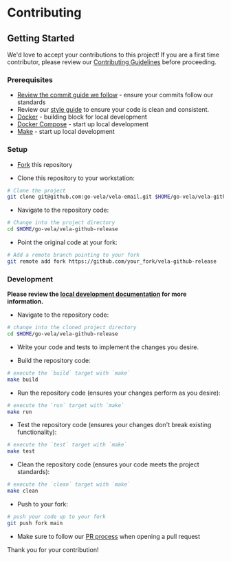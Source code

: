 # Contributing

## Getting Started

We'd love to accept your contributions to this project! If you are a first time contributor, please review our [Contributing Guidelines](https://go-vela.github.io/docs/community/contributing_guidelines/) before proceeding.

### Prerequisites

* [Review the commit guide we follow](https://chris.beams.io/posts/git-commit/#seven-rules) - ensure your commits follow our standards
* Review our [style guide](https://go-vela.github.io/docs/community/contributing_guidelines/#style-guide) to ensure your code is clean and consistent.
* [Docker](https://docs.docker.com/install/) - building block for local development
* [Docker Compose](https://docs.docker.com/compose/install/) - start up local development
* [Make](https://www.gnu.org/software/make/) - start up local development

### Setup

- [Fork](/fork) this repository

- Clone this repository to your workstation:

```bash
# Clone the project
git clone git@github.com:go-vela/vela-email.git $HOME/go-vela/vela-github-release
```

- Navigate to the repository code:

```bash
# Change into the project directory
cd $HOME/go-vela/vela-github-release
```

- Point the original code at your fork:

```bash
# Add a remote branch pointing to your fork
git remote add fork https://github.com/your_fork/vela-github-release
```

### Development

**Please review the [local development documentation](../DOCS.md) for more information.**

- Navigate to the repository code:

```bash
# change into the cloned project directory
cd $HOME/go-vela/vela-github-release
```

- Write your code and tests to implement the changes you desire.

- Build the repository code:

```bash
# execute the `build` target with `make`
make build
```

- Run the repository code (ensures your changes perform as you desire):

```bash
# execute the `run` target with `make`
make run
```

- Test the repository code (ensures your changes don't break existing functionality):

```bash
# execute the `test` target with `make`
make test
```

- Clean the repository code (ensures your code meets the project standards):

```bash
# execute the `clean` target with `make`
make clean
```

- Push to your fork:

```bash
# push your code up to your fork
git push fork main
```

* Make sure to follow our [PR process](https://go-vela.github.io/docs/community/contributing_guidelines/#development-workflow) when opening a pull request

Thank you for your contribution!